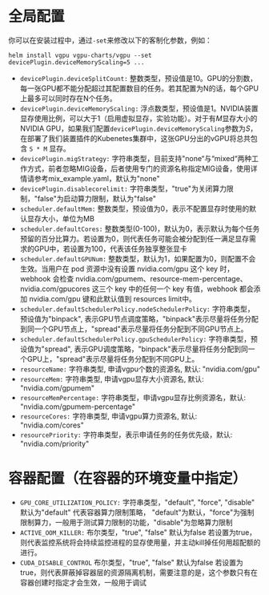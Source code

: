 # 全局配置

你可以在安装过程中，通过`-set`来修改以下的客制化参数，例如：

```
helm install vgpu vgpu-charts/vgpu --set devicePlugin.deviceMemoryScaling=5 ...
```

* `devicePlugin.deviceSplitCount:` 
  整数类型，预设值是10。GPU的分割数，每一张GPU都不能分配超过其配置数目的任务。若其配置为N的话，每个GPU上最多可以同时存在N个任务。
* `devicePlugin.deviceMemoryScaling:` 
  浮点数类型，预设值是1。NVIDIA装置显存使用比例，可以大于1（启用虚拟显存，实验功能）。对于有*M*显存大小的NVIDIA GPU，如果我们配置`devicePlugin.deviceMemoryScaling`参数为*S*，在部署了我们装置插件的Kubenetes集群中，这张GPU分出的vGPU将总共包含 `S * M` 显存。
* `devicePlugin.migStrategy:`
  字符串类型，目前支持"none“与“mixed“两种工作方式，前者忽略MIG设备，后者使用专门的资源名称指定MIG设备，使用详情请参考mix_example.yaml，默认为"none"
* `devicePlugin.disablecorelimit:`
  字符串类型，"true"为关闭算力限制，"false"为启动算力限制，默认为"false"
* `scheduler.defaultMem:`
  整数类型，预设值为0，表示不配置显存时使用的默认显存大小，单位为MB
* `scheduler.defaultCores:`
  整数类型(0-100)，默认为0，表示默认为每个任务预留的百分比算力。若设置为0，则代表任务可能会被分配到任一满足显存需求的GPU中，若设置为100，代表该任务独享整张显卡
* `scheduler.defaultGPUNum:`
  整数类型，默认为1，如果配置为0，则配置不会生效。当用户在 pod 资源中没有设置 nvidia.com/gpu 这个 key 时，webhook 会检查 nvidia.com/gpumem、resource-mem-percentage、nvidia.com/gpucores 这三个 key 中的任何一个 key 有值，webhook 都会添加 nvidia.com/gpu 键和此默认值到 resources limit中。
* `scheduler.defaultSchedulerPolicy.nodeSchedulerPolicy:` 字符串类型，预设值为"binpack", 表示GPU节点调度策略，"binpack"表示尽量将任务分配到同一个GPU节点上，"spread"表示尽量将任务分配到不同GPU节点上。
* `scheduler.defaultSchedulerPolicy.gpuSchedulerPolicy:` 字符串类型，预设值为"spread", 表示GPU调度策略，"binpack"表示尽量将任务分配到同一个GPU上，"spread"表示尽量将任务分配到不同GPU上。
* `resourceName:`
  字符串类型, 申请vgpu个数的资源名, 默认: "nvidia.com/gpu"
* `resourceMem:`
  字符串类型, 申请vgpu显存大小资源名, 默认: "nvidia.com/gpumem"
* `resourceMemPercentage:`
  字符串类型，申请vgpu显存比例资源名，默认: "nvidia.com/gpumem-percentage"
* `resourceCores:`
  字符串类型, 申请vgpu算力资源名, 默认: "nvidia.com/cores"
* `resourcePriority:`
  字符串类型，表示申请任务的任务优先级，默认: "nvidia.com/priority"

# 容器配置（在容器的环境变量中指定）

* `GPU_CORE_UTILIZATION_POLICY:`
  字符串类型，"default", "force", "disable"
  默认为"default"
  代表容器算力限制策略， "default"为默认，"force"为强制限制算力，一般用于测试算力限制的功能，"disable"为忽略算力限制
* `ACTIVE_OOM_KILLER:`
  布尔类型，"true", "false"
  默认为false
  若设置为true，则代表监控系统将会持续监控进程的显存使用量，并主动kill掉任何用超配额的进行。
* `CUDA_DISABLE_CONTROL`
  布尔类型，"true", "false"
  默认为false
  若设置为true，则代表屏蔽掉容器层的资源隔离机制，需要注意的是，这个参数只有在容器创建时指定才会生效，一般用于调试